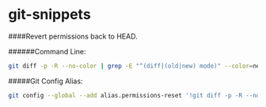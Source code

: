 # git-snippets

####Revert permissions back to HEAD.

######Command Line:
```sh
git diff -p -R --no-color | grep -E "^(diff|(old|new) mode)" --color=never | git apply
```
#####Git Config Alias:
```sh
git config --global --add alias.permissions-reset '!git diff -p -R --no-color | grep -E "^(diff|(old|new) mode)" --color=never | git apply'
```

